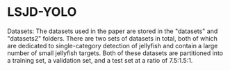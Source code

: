 # LSJD-YOLO
Datasets: The datasets used in the paper are stored in the "datasets" and "datasets2" folders. There are two sets of datasets in total, both of which are dedicated to single-category detection of jellyfish and contain a large number of small jellyfish targets. Both of these datasets are partitioned into a training set, a validation set, and a test set at a ratio of 7.5:1.5:1.
